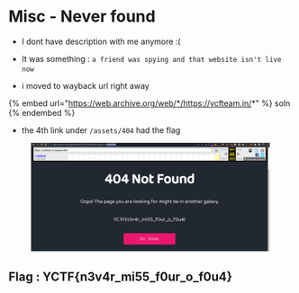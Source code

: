 # Misc - Never found

* I dont have description with me anymore :(
* It was something : `a friend was spying and that website isn't live now`



* i moved to wayback url right away

{% embed url="https://web.archive.org/web/*/https://ycfteam.in/*" %}
soln
{% endembed %}

* the 4th link under `/assets/404` had the flag

<figure><img src="../../../.gitbook/assets/image (34).png" alt=""><figcaption></figcaption></figure>

## Flag : YCTF{n3v4r\_mi55\_f0ur\_o\_f0u4}

